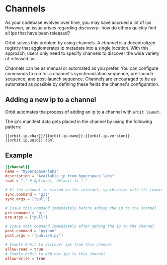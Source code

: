 # Channels

As your codebase evolves over time, you may have accrued a lot of ips. However, an issue arises regarding _discovery_- how do others quickly find all ips that have been released?

Orbit solves this problem by using channels. A _channel_ is a decentralized registry that agglomerates ip metadata into a single location. With this approach, users only need to specify channels to discover the wide variety of released ips.

Channels can be as manual or automated as you prefer. You can configure commands to run for a channel's synchronization sequence, pre-launch sequence, and post-launch sequence. Channels are encouraged to be as automated as possible by defining these fields the channel's configuration.

## Adding a new ip to a channel

Orbit automates the process of adding an ip to a channel with `orbit launch`.

The ip's manifest data gets placed in the channel by using the following pattern:

```
{{orbit.ip.char}}/{{orbit.ip.name}}-{{orbit.ip.version}}-{{orbit.ip.uuid}}.toml
```

## Example

``` toml
[[channel]]
name = "hyperspace-labs"
description = "Available ip from hyperspace labs"
root = "." # Optional, default is "."

# If the channel is stored on the internet, synchronize with its remote location
sync.command = "git"
sync.args = ["pull"]

# Issue this command immediately before adding the ip to the channel
pre.command = "git"
pre.args = ["pull"]

# Issue this command immediately after adding the ip to the channel
post.command = "python"
post.args = ["publish.py"]

# Enable Orbit to discover ips from this channel
allow-read = true
# Enable Orbit to add new ips to this channel
allow-write = true

```
